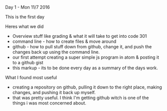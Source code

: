 Day 1 - Mon 11/7 2016

This is the first day

Heres what we did
- Overview stuff like grading & what it will take to get into code 301
- command line - how to create files & move around
- github - how to pull stuff down from github, change it, and push the changes back up using the command line.
- our first attempt creating a super simple js program in atom & posting it to a github gist
- this markup - its to be done every day as a summary of the days work.

What I found most useful
- creating a repository on github, pulling it down to the right place, making changes, and pushing it back up myself.
- that was pretty useful. I think I'm getting github witch is one of the things i was most concerned about.
